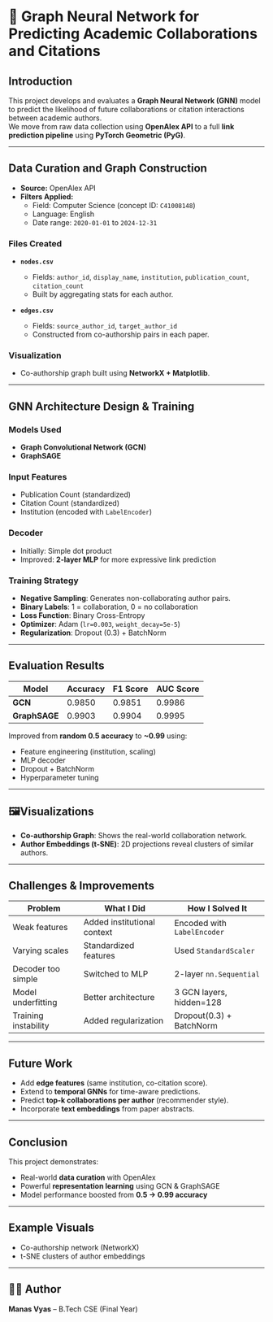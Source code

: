 # 📘 Graph Neural Network for Predicting Academic Collaborations and Citations

## Introduction
This project develops and evaluates a **Graph Neural Network (GNN)** model to predict the likelihood of future collaborations or citation interactions between academic authors.  
We move from raw data collection using **OpenAlex API** to a full **link prediction pipeline** using **PyTorch Geometric (PyG)**.

---

##  Data Curation and Graph Construction
- **Source:** OpenAlex API  
- **Filters Applied:**
  - Field: Computer Science (concept ID: `C41008148`)
  - Language: English
  - Date range: `2020-01-01` to `2024-12-31`

### Files Created
- **`nodes.csv`**
  - Fields: `author_id`, `display_name`, `institution`, `publication_count`, `citation_count`  
  - Built by aggregating stats for each author.

- **`edges.csv`**
  - Fields: `source_author_id`, `target_author_id`  
  - Constructed from co-authorship pairs in each paper.

### Visualization
- Co-authorship graph built using **NetworkX + Matplotlib**.  

---

## GNN Architecture Design & Training
### Models Used
- **Graph Convolutional Network (GCN)**
- **GraphSAGE**

### Input Features
- Publication Count (standardized)  
- Citation Count (standardized)  
- Institution (encoded with `LabelEncoder`)  

### Decoder
- Initially: Simple dot product  
- Improved: **2-layer MLP** for more expressive link prediction  

### Training Strategy
- **Negative Sampling**: Generates non-collaborating author pairs.  
- **Binary Labels**: 1 = collaboration, 0 = no collaboration  
- **Loss Function**: Binary Cross-Entropy  
- **Optimizer**: Adam (`lr=0.003`, `weight_decay=5e-5`)  
- **Regularization**: Dropout (0.3) + BatchNorm  

---

##  Evaluation Results

| Model     | Accuracy | F1 Score | AUC Score |
|-----------|----------|----------|-----------|
| **GCN**   | 0.9850   | 0.9851   | 0.9986    |
| **GraphSAGE** | 0.9903   | 0.9904   | 0.9995    |

Improved from **random 0.5 accuracy** to **~0.99** using:  
- Feature engineering (institution, scaling)  
- MLP decoder  
- Dropout + BatchNorm  
- Hyperparameter tuning  

---

## 🖼Visualizations
- **Co-authorship Graph**: Shows the real-world collaboration network.  
- **Author Embeddings (t-SNE)**: 2D projections reveal clusters of similar authors.  

---

## Challenges & Improvements

| Problem                | What I Did                  | How I Solved It |
|-------------------------|-----------------------------|-----------------|
| Weak features           | Added institutional context | Encoded with `LabelEncoder` |
| Varying scales          | Standardized features       | Used `StandardScaler` |
| Decoder too simple      | Switched to MLP             | 2-layer `nn.Sequential` |
| Model underfitting      | Better architecture         | 3 GCN layers, hidden=128 |
| Training instability    | Added regularization        | Dropout(0.3) + BatchNorm |

---

## Future Work
- Add **edge features** (same institution, co-citation score).  
- Extend to **temporal GNNs** for time-aware predictions.  
- Predict **top-k collaborations per author** (recommender style).  
- Incorporate **text embeddings** from paper abstracts.  

---

## Conclusion
This project demonstrates:  
- Real-world **data curation** with OpenAlex  
- Powerful **representation learning** using GCN & GraphSAGE  
- Model performance boosted from **0.5 → 0.99 accuracy**  

---

## Example Visuals
- Co-authorship network (NetworkX)  
- t-SNE clusters of author embeddings  

---

## 👨‍💻 Author
**Manas Vyas** – B.Tech CSE (Final Year)  
